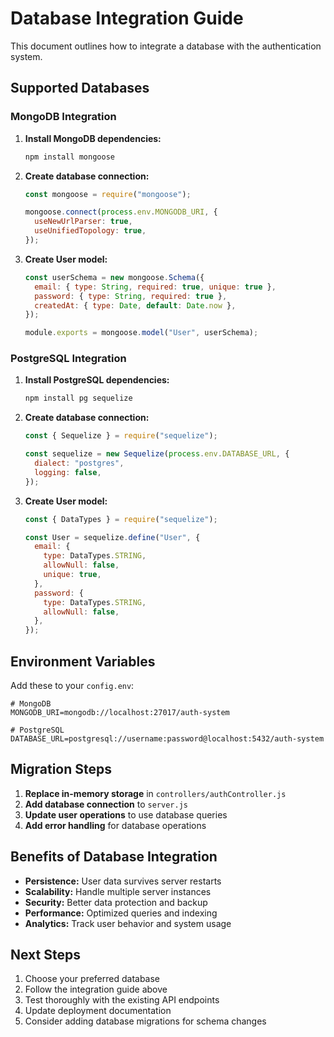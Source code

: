 # Database Integration Guide

This document outlines how to integrate a database with the authentication system.

## Supported Databases

### MongoDB Integration

1. **Install MongoDB dependencies:**

   ```bash
   npm install mongoose
   ```

2. **Create database connection:**

   ```javascript
   const mongoose = require("mongoose");

   mongoose.connect(process.env.MONGODB_URI, {
     useNewUrlParser: true,
     useUnifiedTopology: true,
   });
   ```

3. **Create User model:**

   ```javascript
   const userSchema = new mongoose.Schema({
     email: { type: String, required: true, unique: true },
     password: { type: String, required: true },
     createdAt: { type: Date, default: Date.now },
   });

   module.exports = mongoose.model("User", userSchema);
   ```

### PostgreSQL Integration

1. **Install PostgreSQL dependencies:**

   ```bash
   npm install pg sequelize
   ```

2. **Create database connection:**

   ```javascript
   const { Sequelize } = require("sequelize");

   const sequelize = new Sequelize(process.env.DATABASE_URL, {
     dialect: "postgres",
     logging: false,
   });
   ```

3. **Create User model:**

   ```javascript
   const { DataTypes } = require("sequelize");

   const User = sequelize.define("User", {
     email: {
       type: DataTypes.STRING,
       allowNull: false,
       unique: true,
     },
     password: {
       type: DataTypes.STRING,
       allowNull: false,
     },
   });
   ```

## Environment Variables

Add these to your `config.env`:

```env
# MongoDB
MONGODB_URI=mongodb://localhost:27017/auth-system

# PostgreSQL
DATABASE_URL=postgresql://username:password@localhost:5432/auth-system
```

## Migration Steps

1. **Replace in-memory storage** in `controllers/authController.js`
2. **Add database connection** to `server.js`
3. **Update user operations** to use database queries
4. **Add error handling** for database operations

## Benefits of Database Integration

- **Persistence:** User data survives server restarts
- **Scalability:** Handle multiple server instances
- **Security:** Better data protection and backup
- **Performance:** Optimized queries and indexing
- **Analytics:** Track user behavior and system usage

## Next Steps

1. Choose your preferred database
2. Follow the integration guide above
3. Test thoroughly with the existing API endpoints
4. Update deployment documentation
5. Consider adding database migrations for schema changes
